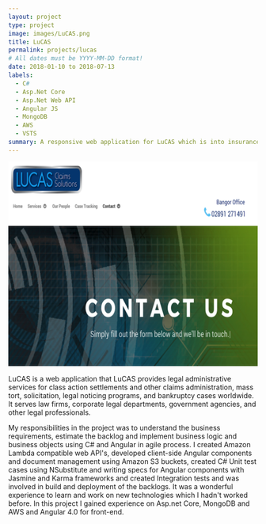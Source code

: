 ```yaml
---
layout: project
type: project
image: images/LuCAS.png
title: LuCAS
permalink: projects/lucas
# All dates must be YYYY-MM-DD format!
date: 2018-01-10 to 2018-07-13
labels:
  - C#
  - Asp.Net Core
  - Asp.Net Web API
  - Angular JS
  - MongoDB
  - AWS
  - VSTS
summary: A responsive web application for LuCAS which is into insurance and claim management, I was a full stack .net developer in a team size of 54 people.
---
```


<img class="ui medium right floated rounded image" src="../images/LuCAS.png">

LuCAS is a web application that LuCAS provides legal administrative services for class action settlements and other claims administration, mass
tort, solicitation, legal noticing programs, and bankruptcy cases worldwide. It serves law firms, corporate legal departments, government agencies, and other legal professionals. 
 
My responsibilities in the project was to understand the business requirements, estimate the backlog and implement business logic and business objects using C# and Angular in agile process. I created Amazon Lambda compatible web API's, developed client-side Angular components and document management using Amazon S3 buckets, created C# Unit test cases using NSubstitute and writing specs for Angular components with Jasmine and Karma frameworks and created Integration tests and was involved in build and deployment of the backlogs. It was a wonderful experience to learn and work on new technologies which I hadn't worked before. In this project I gained experience on Asp.net Core, MongoDB and AWS and Angular 4.0 for front-end.
